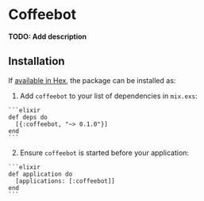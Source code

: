 # Coffeebot

**TODO: Add description**

## Installation

If [available in Hex](https://hex.pm/docs/publish), the package can be installed as:

  1. Add `coffeebot` to your list of dependencies in `mix.exs`:

    ```elixir
    def deps do
      [{:coffeebot, "~> 0.1.0"}]
    end
    ```

  2. Ensure `coffeebot` is started before your application:

    ```elixir
    def application do
      [applications: [:coffeebot]]
    end
    ```

